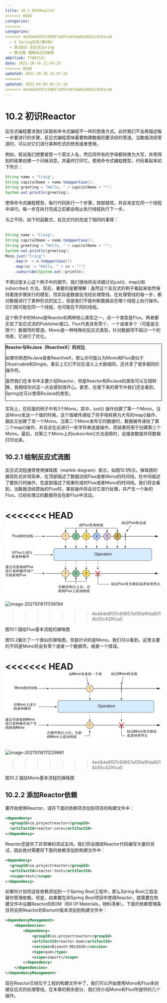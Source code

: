 ```yaml
---
title: 10.2 初识Reactor
<<<<<<< HEAD
categories:
=======
categories: 
>>>>>>> 4ed4de8f07c69857a05fa9fda8014b55c4291ca0
  - 6 Spring实战(第5版)
  - 第3部分 反应式Spring
  - 第10章 理解反应式编程
abbrlink: 7f00712c
date: 2021-10-16 22:47:23
<<<<<<< HEAD
updated: 2021-10-16 22:47:23
=======
updated: 2022-04-03 01:21:18
>>>>>>> 4ed4de8f07c69857a05fa9fda8014b55c4291ca0
---
```

# 10.2 初识Reactor
反应式编程要求我们采取和命令式编程不一样的思维方式。此时我们不会再描述每一步要进行的步骤，反应式编程意味着要构建数据将要流经的管道。当数据流经管道时，可以对它们进行某种形式的修改或者使用。

例如，假设我们想要接受一个英文人名，然后将所有的字母都转换为大写，并用得到的结果创建一个问候消息，并最终打印它。使用命令式编程模型，代码看起来如下所示：

```java
String name = "Craig";
String capitalName = name.toUpperCase();
String greeting = "Hello, " + capitalName + "!";
System.out.println(greeting);
```

使用命令式编程模型，每行代码执行一个步骤，按部就班，并且肯定在同一个线程中进行。每一步在执行完成之前都会阻止执行线程执行下一步。

与之不同，如下的函数式、反应式代码完成了相同的事情：

```java

String name = "Craig";
String capitalName = name.toUpperCase();
String greeting = "Hello, " + capitalName + "!";
System.out.println(greeting);
Mono.just("Craig")
    .map(n -> n.toUpperCase())
    .map(cn -> "Hello, " + cn + "!")
    .subscribe(System.out::println);
```

不用过度关心这个例子中的细节，我们很快将会详细讨论just()、map()和subscribe() 方法。现在，重要的是要理解：虽然这个反应式的例子看起来依然保持着按步骤执行的模型，但实际是数据会流经处理管线。在处理管线的每一步，都对数据进行了某种形式的加工，但是我们不能判断数据会在哪个线程上执行操作。它们既可能在同一个线程，也可能在不同的线程。

这个例子中的Mono是Reactor的两种核心类型之一，另一个类型是Flux。两者都实现了反应式流的Publisher接口。Flux代表具有零个、一个或者多个（可能是无限个）数据项的管道。Mono是一种特殊的反应式类型，针对数据项不超过一个的场景，它进行了优化。

<div style="border:1px solid;"><strong>Reactor与RxJava（ReactiveX）的对比</strong><p>如果你熟悉RxJava或者ReactiveX，那么你可能认为Mono和Flux类似于Observable和Single。事实上它们不仅在语义上大致相同，还共享了很多相同的操作符。</p><p>虽然我们在本书中主要介绍Reactor，但是Reactor和RxJava的类型可以互相转换，我相信你对这一点会感到很开心。甚至，在接下来的章节中我们还会看到，Spring也可以使用RxJava的类型。</p></div>

实际上，在前面的例子中有3个Mono。其中，just() 操作创建了第一个Mono。当该Mono发送一个值的时候，这个值被传递给了将字母转换为大写的map()操作，据此又创建了另一个Mono。当第二个Mono发布它的数据时，数据被传递给了第二个map()操作，并且会在此进行一些字符串连接操作，而结果将用于创建第三个Mono。最后，对第三个Mono上的subscribe()方法调用时，会接收数据并将数据打印出来。

## 10.2.1 绘制反应式流图
反应式流程通常使用弹珠图（marble diagram）表示，如图10.1所示。弹珠图的展现形式非常简单，在顶部描述了数据流经Flux或者Mono的时间线，在中间描述了要执行的操作，在底部描述了结果形成的Flux或者Mono的时间线。我们将会看到，当数据流经原始的Flux时，某些操作将会对它进行处理，并产生一个新的Flux，已经处理过的数据将会在新Flux中流动。

<<<<<<< HEAD
![image-20211016111138194](https://raw.githubusercontent.com/lanlan2017/images/master/Blog/Sum/20211016111138.png)
=======
![image-20211016111138194](https://gitee.com/XiaoLan223/images/raw/master/Blog/Sum/20211016111138.png)
>>>>>>> 4ed4de8f07c69857a05fa9fda8014b55c4291ca0

图10.1 描绘Flux基本流程的弹珠图

图10.2展示了一个类似的弹珠图，但是针对的是Mono。我们可以看到，这里主要的不同是Mono将会有零个或者一个数据项，或者一个错误。

<<<<<<< HEAD
![image-20211016111229961](https://raw.githubusercontent.com/lanlan2017/images/master/Blog/Sum/20211016111230.png)
=======
![image-20211016111229961](https://gitee.com/XiaoLan223/images/raw/master/Blog/Sum/20211016111230.png)
>>>>>>> 4ed4de8f07c69857a05fa9fda8014b55c4291ca0

图10.2 描绘Mono基本流程的弹珠图

## 10.2.2 添加Reactor依赖
要开始使用Reactor，请将下面的依赖项添加到项目的构建文件中：

```xml
<dependency>
  <groupId>io.projectreactor</groupId>
  <artifactId>reactor-core</artifactId>
</dependency>
```

Reactor还提供了非常棒的测试支持。我们将会围绕Reactor代码编写大量的测试，因此绝对需要将下面的依赖添加到构建文件中：

```xml
<dependency>
  <groupId>io.projectreactor</groupId>
  <artifactId>reactor-test</artifactId>
  <scope>test</scope>
</dependency>
```

如果你计划将这些依赖添加到一个Spring Boot工程中，那么Spring Boot工程会替你管理依赖。但是，如果要在非Spring Boot项目中使用Reactor，就需要在构建文件中设置Reactor的BOM（Bill Of Materials，物料清单）。下面的依赖管理条目将会把Reactor的Bismuth版本添加到构建文件中：

```xml
<dependencyManagement>
    <dependencies>
        <dependency>
            <groupId>io.projectreactor</groupId>
            <artifactId>reactor-bom</artifactId>
            <version>Bismuth-RELEASE</version>
            <type>pom</type>
            <scope>import</scope>
        </dependency>
    </dependencies>
</dependencyManagement>
```

现在Reactor已经位于工程的构建文件中了，我们可以开始使用Mono和Flux来创建反应式的处理管线。在本章的剩余部分，我们将介绍Mono和Flux所提供的几个操作。
